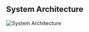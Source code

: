 ## System Architecture

![System Architecture](https://github.com/user-attachments/assets/c05722a0-4360-4c51-a044-b58a10b83531)